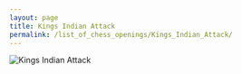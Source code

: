 ```yaml
---
layout: page
title: Kings Indian Attack
permalink: /list_of_chess_openings/Kings_Indian_Attack/
---
```


![Kings Indian Attack](https://www.thechesswebsite.com/wp-content/uploads/2014/05/kings-indian-attack-featured1.jpg)

